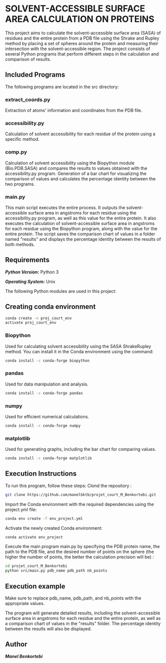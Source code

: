 
# SOLVENT-ACCESSIBLE SURFACE AREA CALCULATION ON PROTEINS
This project aims to calculate the solvent-accessible surface area (SASA) of residues and the entire protein from a PDB file using the Shrake and Rupley method by placing a set of spheres around the protein and measuring their intersection with the solvent-accessible region. The project consists of several Python programs that perform different steps in the calculation and comparison of results.

## Included Programs
The following programs are located in the src directory:
### extract_coords.py
Extraction of atoms' information and coordinates from the PDB file.

### accessibility.py
Calculation of solvent accessibility for each residue of the protein using a specific method.

### comp.py
Calculation of solvent accessibility using the Biopython module (Bio.PDB.SASA) and compares the results to values obtained with the accessibility.py program. Generation of a bar chart for visualizing the comparison of values and calculates the percentage identity between the two programs.

### main.py
This main script executes the entire process. It outputs the solvent-accessible surface area in angstroms for each residue using the accessibility.py program, as well as this value for the entire protein. It also executes the calculation of solvent-accessible surface area in angstroms for each residue using the Biopython program, along with the value for the entire protein. The script saves the comparison chart of values in a folder named "results" and displays the percentage identity between the results of both methods.

## Requirements

***Python Version:*** Python 3

***Operating System:*** Unix

The following Python modules are used in this project:
## Creating conda environment

```bash
conda create -n proj_court_env
activate proj_court_env
```

### Biopython
Used for calculating solvent accessibility using the SASA ShrakeRupley method. You can install it in the Conda environment using the command:

```bash
conda install -c conda-forge biopython
```
### pandas
Used for data manipulation and analysis. 

```bash
conda install -c conda-forge pandas
```

### numpy
Used for efficient numerical calculations.

```bash
conda install -c conda-forge numpy
```

### matplotlib
Used for generating graphs, including the bar chart for comparing values. 
```bash
conda install -c conda-forge matplotlib
```


## Execution Instructions
To run this program, follow these steps:
Clond the repository :
```bash
git clone https://github.com/manelbktb/projet_court_M_Benkortebi.git
```

Import the Conda environment with the required dependencies using the project.yml file:

```bash
conda env create -f env_project.yml
```

Activate the newly created Conda environment:
```bash
conda activate env_project
```

Execute the main program main.py by specifying the PDB protein name, the path to the PDB file, and the desired number of points on the sphere (the higher the number of points, the better the calculation precision will be) :

```bash
cd projet_court_M_Benkortebi
python src/main.py pdb_name pdb_path nb_points
```
## Execution example

Make sure to replace pdb_name, pdb_path, and nb_points with the appropriate values.

The program will generate detailed results, including the solvent-accessible surface area in angstroms for each residue and the entire protein, as well as a comparison chart of values in the "results" folder. The percentage identity between the results will also be displayed.

## Author

***Manel Benkortebi***
